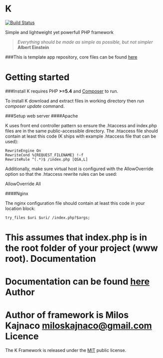 K
=
[![Build Status](https://travis-ci.org/Kajna/K-Core.svg)](https://travis-ci.org/Kajna/K-Core)

Simple and lightweight yet powerfull PHP framework
> *Everything should be made as simple as possible, but not simpler* 
**Albert Einstein**

###This is template app repository, core files can be found [here](https://github.com/Kajna/K-Core)

Getting started
=
###Install
K requires PHP **>=5.4** and [Composer](https://getcomposer.org/) to run.

To install K download and extract files in working directory then run *composer update* command.

###Setup web server
####Apache

K uses front end controller pattern so ensure the .htaccess and index.php files are in the same public-accessible directory. The .htaccess file should contain at least this code (K ships with example .htaccess file that can be used):
```
RewriteEngine On
RewriteCond %{REQUEST_FILENAME} !-f
RewriteRule ^(.*)$ /index.php [QSA,L]
```

Additionally, make sure virtual host is configured with the AllowOverride option so that the .htaccess rewrite rules can be used:

AllowOverride All

####Nginx

The nginx configuration file should contain at least this code in your location block:
```
try_files $uri $uri/ /index.php?$args;
```

This assumes that index.php is in the root folder of your project (www root).
Documentation
=
Documentation can be found [here](https://kframework.co/documentation)
Author
=
Author of framework is Milos Kajnaco 
miloskajnaco@gmail.com
Licence
=
The K Framework is released under the [MIT](http://opensource.org/licenses/MIT) public license.
